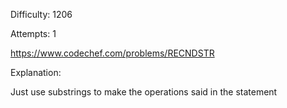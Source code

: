 Difficulty: 1206

Attempts: 1

https://www.codechef.com/problems/RECNDSTR

Explanation:

Just use substrings to make the operations said in the statement
